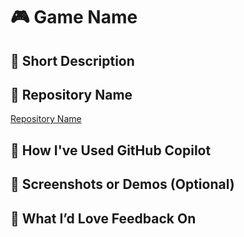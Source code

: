 # 🎮 Game Name
<!-- Insert the name of your game -->

## 📜 Short Description
<!-- Provide a quick summary of your game, including its theme, objectives, and any unique features -->

## 📂 Repository Name
<!-- Provide the name of your GitHub repository and include a link -->
[Repository Name](https://github.com/your-username/your-repo)

## 🤖 How I've Used GitHub Copilot
<!-- Describe how GitHub Copilot assisted in your development process -->

## 🚀 Screenshots or Demos (Optional)
<!-- Add any visuals or links to live demos to showcase your game in action -->

## 📝 What I’d Love Feedback On
<!-- Specify areas you'd like feedback on, such as game mechanics, art style, performance, or code quality -->

